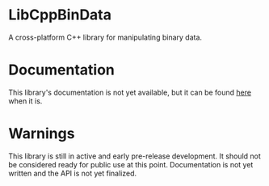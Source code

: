 # LibCppBinData
A cross-platform C++ library for manipulating binary data.

# Documentation
This library's documentation is not yet available, but it can be found [here](http://stephenbonar.com/LibCppBinData) when it is.

# Warnings
This library is still in active and early pre-release development. It should not be considered ready for public use at this point. Documentation is not yet written and the API is not yet finalized. 
